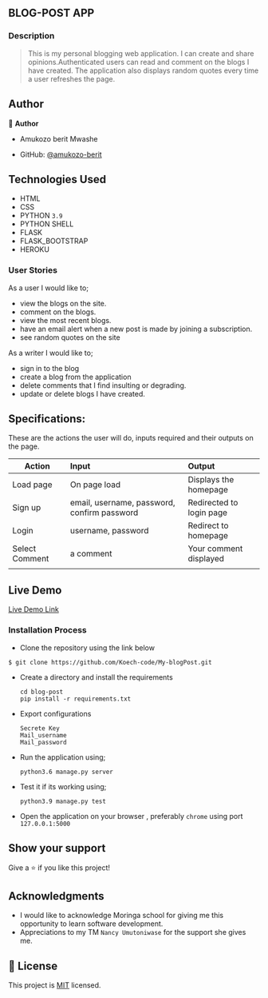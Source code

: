 ## BLOG-POST APP 

### Description
> This is my personal blogging web application.
> I can create and share opinions.Authenticated users can read and comment on the blogs I have created.
> The application also displays random quotes every time a user refreshes the page. 

## Author

👤 **Author**
- Amukozo berit Mwashe

- GitHub: [@amukozo-berit](https://github.com/amukozoberit)

## Technologies Used

- HTML
- CSS
- PYTHON `3.9`
- PYTHON SHELL 
- FLASK
- FLASK_BOOTSTRAP
- HEROKU

### User Stories
As a user I would like to;

- view the blogs on the site.
- comment on the blogs.
- view the most recent blogs.
- have an email alert when a new post is made by joining a subscription.
- see random quotes on the site 

As a writer I would like to;
- sign in to the blog
- create a blog from the application
- delete comments that I find insulting or degrading.
- update or delete blogs I have created.

## Specifications:
These are the actions the user will do, inputs required and their outputs on the page. 

  | Action    | Input                                      | Output                        |
  | ----------|:-------------                              | :------                       |
  | Load page | On page load                               | Displays the homepage         |
  | Sign up   | email, username, password, confirm password| Redirected to login page      |
  | Login     | username, password                         | Redirect to homepage          |
  | Select Comment| a comment                              | Your comment displayed        |
  |           |                                            |                               |
## Live Demo

[Live Demo Link]( --)


### Installation Process

- Clone the repository using the link below

```
$ git clone https://github.com/Koech-code/My-blogPost.git

```

- Create a directory and install the requirements

  ```
  cd blog-post
  pip install -r requirements.txt
  ```
- Export configurations
  ```
  Secrete Key
  Mail_username
  Mail_password
  ```
- Run the application using;
  ```
  python3.6 manage.py server
  ```
- Test it if its working using;
  ```
  python3.9 manage.py test
  ```
- Open the application on your browser , preferably `chrome` using port `127.0.0.1:5000`


## Show your support

Give a ⭐️ if you like this project!

## Acknowledgments

- I would like to acknowledge Moringa school for giving me this opportunity to learn software development.
- Appreciations to  my TM `Nancy Umutoniwase` for the support she gives me.

## 📝 License

This project is [MIT](LICENCE.md) licensed.